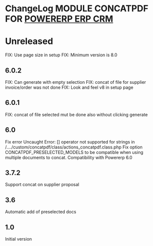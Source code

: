 # ChangeLog MODULE CONCATPDF FOR <a href="https://www.powererp.org">POWERERP ERP CRM</a>


# Unreleased

FIX: Use page size in setup
FIX: Minimum version is 8.0

## 6.0.2

FIX: Can generate with empty selection
FIX: concat of file for supplier invoice/order was not done
FIX: Look and feel v8 in setup page

## 6.0.1

FIX: concat of file selected mut be done also without clicking generate

## 6.0

Fix error Uncaught Error: [] operator not supported for strings in /..../custom/concatpdf/class/actions_concatpdf.class.php
Fix option CONCATPDF_PRESELECTED_MODELS to be compatible when using multiple documents to concat.
Compatibility with Powererp 6.0

## 3.7.2

Support concat on supplier proposal

## 3.6

Automatic add of preselected docs

## 1.0

Initial version
